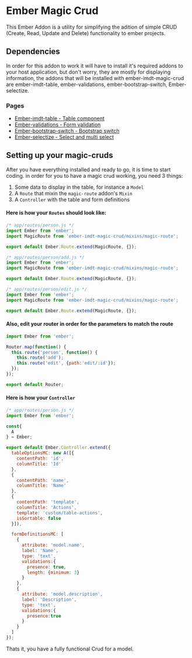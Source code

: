 # Ember Magic Crud
This Ember Addon is a utility for simplifying the adition of simple CRUD (Create, Read, Update and Delete) functionality to ember projects.

## Dependencies
In order for this addon to work it will have to install it's required addons to your host application, but don't worry, they are mostly for displaying information, the addons that will be installed with ember-imdt-magic-crud are ember-imdt-table, ember-validations, ember-bootstrap-switch, Ember-selectize.

### Pages
* [Ember-imdt-table - Table component](https://www.npmjs.com/package/ember-imdt-table)
* [Ember-validations - Form validation](https://github.com/dockyard/ember-validations)
* [Ember-bootstrap-switch - Bootstrap switch](https://github.com/Panman8201/ember-bootstrap-switch)
* [Ember-selectize - Select and multi select](https://github.com/miguelcobain/ember-cli-selectize)

## Setting up your magic-cruds

After you have everything installed and ready to go, it is time to start coding.
in order for you to have a magic crud working, you need 3 things:

1. Some data to display in the table, for instance a `Model`
2. A `Route` that mixin the `magic-route` addon's `Mixin`
3. A `Controller` with the table and form definitions

#### Here is how your `Routes` should look like:

```javascript
/* app/routes/person.js */
import Ember from 'ember';
import MagicRoute from 'ember-imdt-magic-crud/mixins/magic-route';

export default Ember.Route.extend(MagicRoute, {});

/* app/routes/person/add.js */
import Ember from 'ember';
import MagicRoute from 'ember-imdt-magic-crud/mixins/magic-route';

export default Ember.Route.extend(MagicRoute, {});

/* app/routes/person/edit.js */
import Ember from 'ember';
import MagicRoute from 'ember-imdt-magic-crud/mixins/magic-route';

export default Ember.Route.extend(MagicRoute, {});

```

#### Also, edit your router in order for the parameters to match the route

```javascript
import Ember from 'ember';

Router.map(function() {
  this.route('person', function() {
    this.route('add');
    this.route('edit', {path:'edit/:id'});
  });
});

export default Router;

```

#### Here is how your `Controller`
```javascript
/* app/routes/person.js */
import Ember from 'ember';

const{
  A
} = Ember;

export default Ember.Controller.extend({
  tableOptionsMC: new A([{
    contentPath: 'id',
    columnTitle: 'Id'
  },
  {
    contentPath: 'name',
    columnTitle: 'Name'
  },
  {
    contentPath: 'template',
    columnTitle: 'Actions',
    template: 'custom/table-actions',
    isSortable: false
  }]),

  formDefinitionsMC: [
    {
      attribute: 'model.name',
      label: 'Name',
      type: 'text',
      validations:{
        presence: true,
        length: {minimum: 3}
      }
    },
    {
   	  attribute: 'model.description',
      label: 'Description',
      type: 'text',
      validations:{
      	presence:true
      }
    }
  ]
});

```

Thats it, you have a fully functional Crud for a model.
